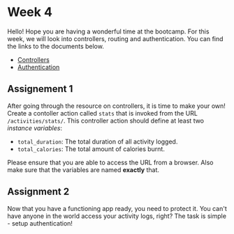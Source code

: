 # Week 4

Hello! Hope you are having a wonderful time at the bootcamp. For this week, we will look into controllers, routing and authentication. You can find the links to the documents below.

- [Controllers](./activity-tracker/README.md)
- [Authentication](./activity-tracker/authentication.md)

## Assignement 1
After going through the resource on controllers, it is time to make your own! Create a contoller action called `stats` that is invoked from the URL `/activities/stats/`. This controller action should define at least two *instance variables*:

- `total_duration`: The total duration of all activity logged.
- `total_calories`: The total amount of calories burnt.

Please ensure that you are able to access the URL from a browser. Also make sure that the variables are named **exactly** that.

## Assignment 2
Now that you have a functioning app ready, you need to protect it. You can't have anyone in the world access your activity logs, right? The task is simple - setup authentication!
